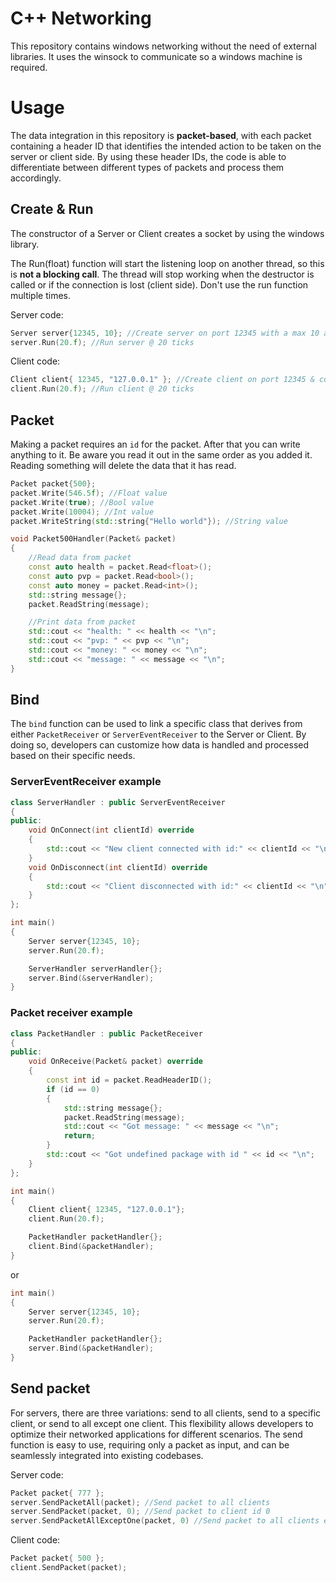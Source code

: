 
# C++ Networking

This repository contains windows networking without the need of external libraries. It uses the winsock to communicate so a windows machine is required.


# Usage

The data integration in this repository is **packet-based**, with each packet containing a header ID that identifies the intended action to be taken on the server or client side. By using these header IDs, the code is able to differentiate between different types of packets and process them accordingly.

## Create & Run
The constructor of a Server or Client creates a socket by using the windows library.

The Run(float) function will start the listening loop on another thread, so this is **not a blocking call**. The thread will stop working when the destructor is called or if the connection is lost (client side). Don't use the run function multiple times.

Server code:
```cpp
Server server{12345, 10}; //Create server on port 12345 with a max 10 active connection
server.Run(20.f); //Run server @ 20 ticks
```
Client code:
```cpp
Client client{ 12345, "127.0.0.1" }; //Create client on port 12345 & connect to server with ip 127.0.0.1
client.Run(20.f); //Run client @ 20 ticks
```

## Packet
Making a packet requires an `id` for the packet. After that you can write anything to it. Be aware you read it out in the same order as you added it. Reading something will delete the data that it has read.

```cpp
Packet packet{500};
packet.Write(546.5f); //Float value
packet.Write(true); //Bool value
packet.Write(10004); //Int value
packet.WriteString(std::string{"Hello world"}); //String value
```

```cpp
void Packet500Handler(Packet& packet)
{
    //Read data from packet
    const auto health = packet.Read<float>();
    const auto pvp = packet.Read<bool>();
    const auto money = packet.Read<int>();
    std::string message{};
    packet.ReadString(message);

    //Print data from packet
    std::cout << "health: " << health << "\n";
    std::cout << "pvp: " << pvp << "\n";
    std::cout << "money: " << money << "\n";
    std::cout << "message: " << message << "\n";
}
```


## Bind
The `bind` function can be used to link a specific class that derives from either `PacketReceiver` or `ServerEventReceiver` to the Server or Client. By doing so, developers can customize how data is handled and processed based on their specific needs.
### ServerEventReceiver example
```cpp
class ServerHandler : public ServerEventReceiver
{
public:
    void OnConnect(int clientId) override
    {
        std::cout << "New client connected with id:" << clientId << "\n";
    }
    void OnDisconnect(int clientId) override
    {
        std::cout << "Client disconnected with id:" << clientId << "\n";
    }
};
```
```cpp
int main()
{
    Server server{12345, 10};
    server.Run(20.f);

    ServerHandler serverHandler{};
    server.Bind(&serverHandler);
}
```
### Packet receiver example
```cpp
class PacketHandler : public PacketReceiver
{
public:
    void OnReceive(Packet& packet) override
    {
        const int id = packet.ReadHeaderID();
        if (id == 0)
        {
            std::string message{};
            packet.ReadString(message);
            std::cout << "Got message: " << message << "\n";
            return;
        }
        std::cout << "Got undefined package with id " << id << "\n";
    }
};
```
```cpp
int main()
{
    Client client{ 12345, "127.0.0.1"};
    client.Run(20.f);

    PacketHandler packetHandler{};
    client.Bind(&packetHandler);
}
```
or
```cpp
int main()
{
    Server server{12345, 10};
    server.Run(20.f);

    PacketHandler packetHandler{};
    server.Bind(&packetHandler);
}
```
## Send packet
For servers, there are three variations: send to all clients, send to a specific client, or send to all except one client. This flexibility allows developers to optimize their networked applications for different scenarios. The send function is easy to use, requiring only a packet as input, and can be seamlessly integrated into existing codebases.

Server code:
```cpp
Packet packet{ 777 };
server.SendPacketAll(packet); //Send packet to all clients
server.SendPacket(packet, 0); //Send packet to client id 0
server.SendPacketAllExceptOne(packet, 0) //Send packet to all clients except client id 0
```
Client code:
```cpp
Packet packet{ 500 };
client.SendPacket(packet);
```
